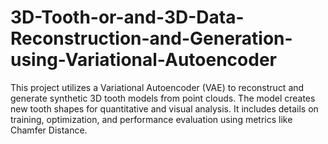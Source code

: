 # 3D-Tooth-or-and-3D-Data-Reconstruction-and-Generation-using-Variational-Autoencoder
This project utilizes a Variational Autoencoder (VAE) to reconstruct and generate synthetic 3D tooth models from point clouds. The model creates new tooth shapes for quantitative and visual analysis. It includes details on training, optimization, and performance evaluation using metrics like Chamfer Distance.
